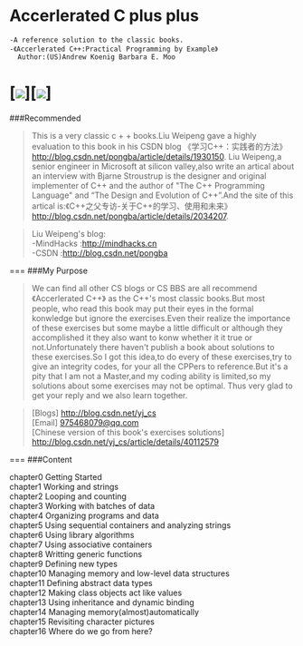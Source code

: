 
Accerlerated C plus plus
===============
```
-A reference solution to the classic books.
-《Accerlerated C++:Practical Programming by Example》
  Author:(US)Andrew Koenig Barbara E. Moo
```
###
[![](https://github.com/CNhoward/Accerlerated-C-plus-plus/blob/master/images/ac1.png)][![](https://github.com/CNhoward/Accerlerated-C-plus-plus/blob/master/images/ac2.png)]
===
###Recommended
> This is a very classic c + + books.Liu Weipeng gave a highly evaluation to this book in his CSDN blog 《学习C++：实践者的方法》http://blog.csdn.net/pongba/article/details/1930150. Liu Weipeng,a senior engineer in Microsoft at silicon valley,also write an artical about an interview with Bjarne Stroustrup is the designer and original implementer of C++ and the author of "The C++ Programming Language" and “The Design and Evolution of C++”.And the site of this artical is:《C++之父专访-关于C++的学习、使用和未来》<br>http://blog.csdn.net/pongba/article/details/2034207.

>Liu Weipeng's blog:<br>
-MindHacks :http://mindhacks.cn<br>
-CSDN :http://blog.csdn.net/pongba

===
###My Purpose
> We can find all other CS blogs or CS BBS are all recommend 《Accerlerated C++》 as the C++'s most classic books.But most people, who read this book may put their eyes in the formal konwledge but ignore the exercises.Even their realize the importance of these exercises but some maybe a little difficult or although they accomplished it they also want to konw whether it it true or not.Unfortunately there haven't publish a book about solutions to these exercises.So I got this idea,to do every of these exercises,try to give an integrity codes, for your all the CPPers to reference.But it's a pity that I am not a Master,and my coding ability is limited,so my solutions about some exercises may not be optimal. Thus very glad to get your reply and we also learn together.

>[Blogs] http://blog.csdn.net/yj_cs<br>
>[Email] 975468079@qq.com<br>
>[Chinese version of this book's exercises solutions] http://blog.csdn.net/yj_cs/article/details/40112579

===
###Content
> 
chapter0    Getting Started<br>
chapter1    Working and strings<br>
chapter2    Looping and counting<br>
chapter3    Working with batches of data<br>
chapter4    Organizing programs and data<br>
chapter5    Using sequential containers and analyzing strings<br>
chapter6    Using library algorithms<br>
chapter7    Using associative containers<br>
chapter8    Writting generic functions<br>
chapter9    Defining new types<br>
chapter10   Managing memory and low-level data structures<br>
chapter11   Defining abstract data types<br>
chapter12   Making class objects act like values<br>
chapter13   Using inheritance and dynamic binding<br>
chapter14   Managing memory(almost)automatically<br>
chapter15   Revisiting character pictures<br>
chapter16   Where do we go from here?<br>
